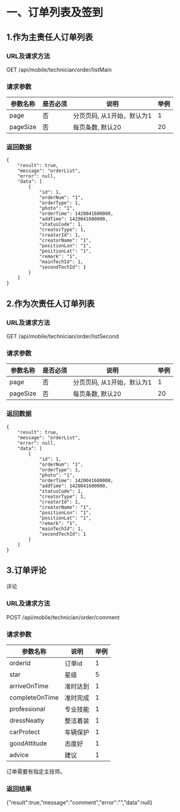 # 一、订单列表及签到

## 1.作为主责任人订单列表

### URL及请求方法
GET /api/mobile/technician/order/listMain

### 请求参数

| 参数名称 | 是否必须 | 说明 | 举例 |
| ------ | -------- | ---- | --- |
| page | 否 | 分页页码, 从1开始，默认为1 | 1 |
| pageSize | 否 | 每页条数, 默认20 | 20 |


### 返回数据

```
{
    "result": true,
    "message": "orderList",
    "error": null,
    "data": [
        {
            "id": 1,
            "orderNum": "1",
            "orderType": 1,
            "photo": "1",
            "orderTime": 1420041600000,
            "addTime": 1420041600000,
            "statusCode": 1,
            "creatorType": 1,
            "creatorId": 1,
            "creatorName": "1",
            "positionLon": "1",
            "positionLat": "1",
            "remark": "1",
            "mainTechId": 1,
            "secondTechId": 1
        }
    ]
}
```

## 2.作为次责任人订单列表

### URL及请求方法
GET /api/mobile/technician/order/listSecond

### 请求参数

| 参数名称 | 是否必须 | 说明 | 举例 |
| ------ | -------- | ---- | --- |
| page | 否 | 分页页码, 从1开始，默认为1 | 1 |
| pageSize | 否 | 每页条数, 默认20 | 20 |


### 返回数据

```
{
    "result": true,
    "message": "orderList",
    "error": null,
    "data": [
        {
            "id": 1,
            "orderNum": "1",
            "orderType": 1,
            "photo": "1",
            "orderTime": 1420041600000,
            "addTime": 1420041600000,
            "statusCode": 1,
            "creatorType": 1,
            "creatorId": 1,
            "creatorName": "1",
            "positionLon": "1",
            "positionLat": "1",
            "remark": "1",
            "mainTechId": 1,
            "secondTechId": 1
        }
    ]
}
```

## 3.订单评论
评论


### URL及请求方法
POST /api/mobile/technician/order/comment

### 请求参数

| 参数名称 | 说明 | 举例 |
| ------ | ---- | --- |
| orderId | 订单id | 1 |
| star | 星级 |5 |
| arriveOnTime | 准时达到 |1 |
| completeOnTime | 准时完成 |1 |
| professional | 专业技能 |1 |
| dressNeatly | 整洁着装 |1 |
| carProtect | 车辆保护 |1 |
| goodAttitude | 态度好 |1 |
| advice | 建议 |1 |

订单需要有指定主技师。


### 返回结果
{"result":true,"message":"comment","error":"","data":null}
